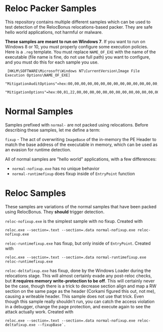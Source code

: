 # Reloc Packer Samples

This repository contains multiple different samples which can be used to test detection of the RelocBonus relocations-based packer. They are safe hello world applications, not harmful or malware.

**These samples are meant to run on Windows 7**. If you want to run on Windows 8 or 10, you must properly configure some execution policies. Here is a `.reg` template. You must replace `NAME_OF_EXE` with the name of the executable (file name is fine, do not use full path) you want to configure, and you must do this for each sample you use.

```
 [HKLM\SOFTWARE\Microsoft\Windows NT\CurrentVersion\Image File Execution Options\NAME_OF_EXE]
 "MitigationAuditOptions"=hex:00,00,00,00,00,00,00,00,00,00,00,00,00,00,00,00
 "MitigationOptions"=hex:00,01,22,00,00,00,00,00,00,00,00,00,00,00,00,00
```

# Normal Samples

Samples prefixed with `normal-` are not packed using relocations. Before describing these samples, let me define a term:

`fixup` - The act of overwriting `ImageBase` of the in-memory the PE Header to match the base address of the executable in memory, which can be used as an evasion for runtime detection.

All of normal samples are "hello world" applications, with a few differences:

- `normal-nofixup.exe` has no unique behavior
- `normal-runtimefixup` does fixup inside of `EntryPoint` function

# Reloc Samples

These samples are variations of the normal samples that have been packed using RelocBonus. They **should** trigger detection.

`reloc-nofixup.exe` is the simplest sample with no fixup. Created with
```
reloc.exe --section=.text --section=.data normal-nofixup.exe reloc-nofixup.exe
```


`reloc-runtimefixup.exe` has fixup, but only inside of `EntryPoint`. Created with
```
reloc.exe --section=.text --section=.data normal-runtimefixup.exe reloc-runtimefixup.exe
```


`reloc-deltafixup.exe` has fixup, done by the Windows Loader during the relocations stage. This will almost certainly evade any post-reloc checks, but **it requires memory write-protection to be off**. This will certainly never be the case, though there is a trick to decrease section align and map a RW section on the same page as the header (Corkami figured this out, not me), causing a writeable header. This sample does not use that trick. Even though this sample really shouldn't run, you can catch the access violation in a debugger, change the page protection, and execute again to see the attack actually work. Created with 
```
reloc.exe --section=.text --section=.data normal-nofixup.exe reloc-deltafixup.exe --fixupBase`.
```